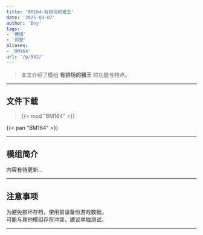 ```yaml
---
title: 'BM164-有排场的猪王'
date: '2025-03-07'
author: 'Bny'
tags:
- '模组'
- '调整'
aliases:
- 'BM164'
url: '/p/532/'
---
```


> 本文介绍了模组 **有排场的猪王** 的功能与特点。

---

## 文件下载  

> {{< mod "BM164" >}}  

{{< pan "BM164" >}}  

---

## 模组简介

>  
内容有待更新...  

---

## 注意事项

>  
为避免损坏存档，使用前请备份游戏数据。  
可能与其他模组存在冲突，建议单独测试。  

---

